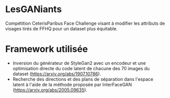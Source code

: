 # LesGANiants
Compétition CeterisParibus Face Challenge visant à modifier les attributs de visages tirés de FFHQ pour un dataset plus équitable.

# Framework utilisée
- Inversion du générateur de StyleGan2 avec un encodeur et une optimisation directe du code latent de chacune des 70 images du dataset (https://arxiv.org/abs/1907.10786).
- Recherche des directions et des plans de séparation dans l'espace latent à l'aide de la méthode proposée par InterFaceGAN (https://arxiv.org/abs/2005.09635).

